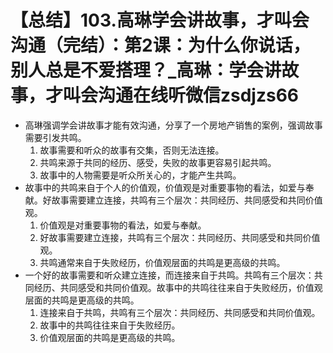 # 【总结】103.高琳学会讲故事，才叫会沟通（完结）：第2课：为什么你说话，别人总是不爱搭理？_高琳：学会讲故事，才叫会沟通在线听微信zsdjzs66

-   高琳强调学会讲故事才能有效沟通，分享了一个房地产销售的案例，强调故事需要引发共鸣。
    1.  故事需要和听众的故事有交集，否则无法连接。
    2.  共鸣来源于共同的经历、感受，失败的故事更容易引起共鸣。
    3.  故事中的人物需要是听众所关心的，才能产生共鸣。
-   故事中的共鸣来自于个人的价值观，价值观是对重要事物的看法，如爱与奉献。好故事需要建立连接，共鸣有三个层次：共同经历、共同感受和共同价值观。
    1.  价值观是对重要事物的看法，如爱与奉献。
    2.  好故事需要建立连接，共鸣有三个层次：共同经历、共同感受和共同价值观。
    3.  共鸣通常来自于失败经历，价值观层面的共鸣是更高级的共鸣。
-   一个好的故事需要和听众建立连接，而连接来自于共鸣。共鸣有三个层次：共同经历、共同感受和共同价值观。故事中的共鸣往往来自于失败经历，价值观层面的共鸣是更高级的共鸣。
    1.  连接来自于共鸣，共鸣有三个层次：共同经历、共同感受和共同价值观。
    2.  故事中的共鸣往往来自于失败经历。
    3.  价值观层面的共鸣是更高级的共鸣。